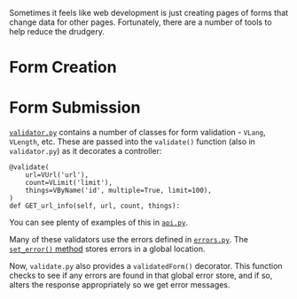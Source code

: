 Sometimes it feels like web development is just creating pages of forms that change data for other pages.  Fortunately, there are a number of tools to help reduce the drudgery.

# Form Creation

# Form Submission

[`validator.py`](https://github.com/reddit/reddit/blob/master/r2/r2/lib/validator/validator.py) contains a number of classes for form validation - `VLang`, `VLength`, etc.  These are passed into the `validate()` function (also in `validator.py`) as it decorates a controller:

    @validate(
        url=VUrl('url'),
        count=VLimit('limit'),
        things=VByName('id', multiple=True, limit=100),
    )
    def GET_url_info(self, url, count, things):

You can see plenty of examples of this in [`api.py`](https://github.com/reddit/reddit/blob/master/r2/r2/controllers/api.py).

Many of these validators use the errors defined in [`errors.py`](https://github.com/reddit/reddit/blob/master/r2/r2/lib/errors.py).  The [`set_error()` method](https://github.com/reddit/reddit/blob/master/r2/r2/lib/validator/validator.py#L93) stores errors in a global location.

Now, `validate.py` also provides a `validatedForm()` decorator.  This function checks to see if any errors are found in that global error store, and if so, alters the response appropriately so we get error messages.